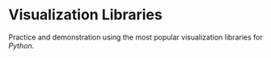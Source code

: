 # Visualization Libraries

Practice and demonstration using the most popular visualization libraries for *Python*.